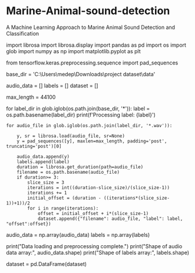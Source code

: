 # Marine-Animal-sound-detection
A Machine Learning Approach to Marine Animal Sound Detection and Classification 


import librosa
import librosa.display
import pandas as pd
import os
import glob
import numpy as np
import matplotlib.pyplot as plt

from tensorflow.keras.preprocessing.sequence import pad_sequences

base_dir = 'C:\\Users\\medep\\Downloads\\project dataset\\data'

audio_data = []
labels = []
dataset = []


max_length = 44100  


for label_dir in glob.iglob(os.path.join(base_dir, '*')):
    label = os.path.basename(label_dir)
    print(f'Processing label: {label}')
    
    for audio_file in glob.iglob(os.path.join(label_dir, '*.wav')):

        y, sr = librosa.load(audio_file, sr=None)
        y = pad_sequences([y], maxlen=max_length, padding='post', truncating='post')[0]

        audio_data.append(y)
        labels.append(label)
        duration = librosa.get_duration(path=audio_file)
        filename = os.path.basename(audio_file)
        if duration>= 3:
            slice_size = 3
            iterations = int((duration-slice_size)/(slice_size-1))
            iterations += 1
            initial_offset = (duration - ((iterations*(slice_size-1))+1))/2
            for i in range(iterations):
                offset = initial_offset + i*(slice_size-1)
                dataset.append({"filename": audio_file, "label": label, "offset":offset})
            
audio_data = np.array(audio_data)
labels = np.array(labels)

print("Data loading and preprocessing complete.")
print("Shape of audio data array:", audio_data.shape)
print("Shape of labels array:", labels.shape)

dataset = pd.DataFrame(dataset)
